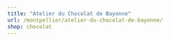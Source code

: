 ```yaml
---
title: "Atelier du Chocolat de Bayonne"
url: /montpellier/atelier-du-chocolat-de-bayonne/
shop: chocolat
---
```

